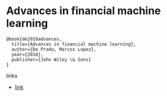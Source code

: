 # Advances in financial machine learning
```
@book{de2018advances,
  title={Advances in financial machine learning},
  author={De Prado, Marcos Lopez},
  year={2018},
  publisher={John Wiley \& Sons}
}
```

links
- [link](https://books.google.com.sg/books?hl=en&lr=&id=oU9KDwAAQBAJ&oi=fnd&pg=PR21&dq=advances+in+financial+machine+learning&ots=7UFIT3xy8t&sig=eewTgDICWcyYs8oKbHv6lL5aas8&redir_esc=y#v=onepage&q=advances%20in%20financial%20machine%20learning&f=false)
